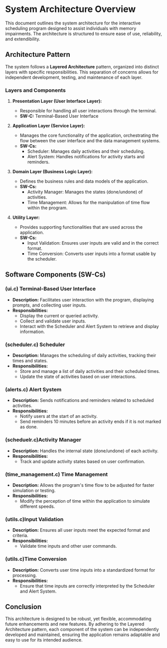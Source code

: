 # System Architecture Overview

This document outlines the system architecture for the interactive scheduling program designed to assist individuals with memory impairments. The architecture is structured to ensure ease of use, reliability, and extendibility.

## Architecture Pattern

The system follows a **Layered Architecture** pattern, organized into distinct layers with specific responsibilities. This separation of concerns allows for independent development, testing, and maintenance of each layer.

### Layers and Components

1. **Presentation Layer (User Interface Layer):**
   - Responsible for handling all user interactions through the terminal.
   - **SW-C:** Terminal-Based User Interface

2. **Application Layer (Service Layer):**
   - Manages the core functionality of the application, orchestrating the flow between the user interface and the data management systems.
   - **SW-Cs:**
     - Scheduler: Manages daily activities and their scheduling.
     - Alert System: Handles notifications for activity starts and reminders.

3. **Domain Layer (Business Logic Layer):**
   - Defines the business rules and data models of the application.
   - **SW-Cs:**
     - Activity Manager: Manages the states (done/undone) of activities.
     - Time Management: Allows for the manipulation of time flow within the program.

4. **Utility Layer:**
   - Provides supporting functionalities that are used across the application.
   - **SW-Cs:**
     - Input Validation: Ensures user inputs are valid and in the correct format.
     - Time Conversion: Converts user inputs into a format usable by the scheduler.

## Software Components (SW-Cs)

### (ui.c) Terminal-Based User Interface
- **Description:** Facilitates user interaction with the program, displaying prompts, and collecting user inputs.
- **Responsibilities:**
  - Display the current or queried activity.
  - Collect and validate user inputs.
  - Interact with the Scheduler and Alert System to retrieve and display information.

### (scheduler.c) Scheduler
- **Description:** Manages the scheduling of daily activities, tracking their times and states.
- **Responsibilities:**
  - Store and manage a list of daily activities and their scheduled times.
  - Update the state of activities based on user interactions.

### (alerts.c) Alert System
- **Description:** Sends notifications and reminders related to scheduled activities.
- **Responsibilities:**
  - Notify users at the start of an activity.
  - Send reminders 10 minutes before an activity ends if it is not marked as done.

### (scheduelr.c)Activity Manager
- **Description:** Handles the internal state (done/undone) of each activity.
- **Responsibilities:**
  - Track and update activity states based on user confirmation.

### (time_management.c) Time Management
- **Description:** Allows the program's time flow to be adjusted for faster simulation or testing.
- **Responsibilities:**
  - Modify the perception of time within the application to simulate different speeds.

### (utils.c)Input Validation
- **Description:** Ensures all user inputs meet the expected format and criteria.
- **Responsibilities:**
  - Validate time inputs and other user commands.

### (utils.c)Time Conversion
- **Description:** Converts user time inputs into a standardized format for processing.
- **Responsibilities:**
  - Ensure that time inputs are correctly interpreted by the Scheduler and Alert System.

## Conclusion

This architecture is designed to be robust, yet flexible, accommodating future enhancements and new features. By adhering to the Layered Architecture pattern, each component of the system can be independently developed and maintained, ensuring the application remains adaptable and easy to use for its intended audience.

